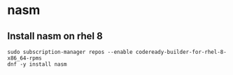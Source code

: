 # nasm

## Install nasm on rhel 8

    sudo subscription-manager repos --enable codeready-builder-for-rhel-8-x86_64-rpms
    dnf -y install nasm
    
    
